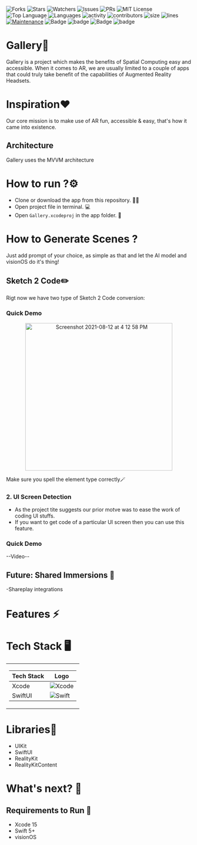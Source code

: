 <p align="center" width="100%">
 

</p>

![Forks](https://img.shields.io/github/forks/prabal4546/Gallery?style=social)
![Stars](https://img.shields.io/github/stars/prabal4546/Gallery?style=social) 
![Watchers](https://img.shields.io/github/watchers/prabal4546/Gallery?style=social) 
![Issues](https://img.shields.io/github/issues/prabal4546/Gallery) 
![PRs](https://img.shields.io/github/issues-pr-raw/MLH-Fellowship/pod-3.1.0-Sketch2Code) 
![MIT License](https://img.shields.io/github/license/MLH-Fellowship/pod-3.1.0-Sketch2Code) 
![Top Language](https://img.shields.io/github/languages/top/pod-3.1.0-Sketch2Code/FellowStories) 
![Languages](https://img.shields.io/github/languages/count/MLH-Fellowship/pod-3.1.0-Sketch2Code)
![activity](https://img.shields.io/github/commit-activity/m/MLH-Fellowship/FellowStories) 
![contributors](https://img.shields.io/github/contributors-anon/MLH-Fellowship/pod-3.1.0-Sketch2Code)
![size](https://img.shields.io/github/languages/code-size/MLH-Fellowship/pod-3.1.0-Sketch2Code)
![lines](https://img.shields.io/tokei/lines/github/MLH-Fellowship/pod-3.1.0-Sketch2Code)
[![Maintenance](https://img.shields.io/maintenance/yes/2021?color=green&logo=github)](https://github.com/MLH-Fellowship/pod-3.1.0-Sketch2Code)
![Badge](https://img.shields.io/badge/Xcode-12.0-green)
![badge](https://img.shields.io/badge/Swift-5.1-red)
![Badge](https://img.shields.io/badge/Python-3.9-brown)
![badge](https://img.shields.io/badge/Core-ML-yellow)

# Gallery🚀
Gallery is a project which makes the benefits of Spatial Computing easy and accessible. When it comes to AR, we are usually limited to a couple of apps that could truly take benefit of the capabilities of Augmented Reality Headsets.  

# Inspiration❤️

Our core mission is to make use of AR fun, accessible & easy, that's how it came into existence.

## Architecture
Gallery  uses the MVVM architecture

# How to run ?⚙️

* Clone or download the app from this repository. 👩‍💻
* Open project file in terminal. 💻
* Open ```Gallery.xcodeproj``` in the app folder. 💾

# How to Generate Scenes ?
Just add prompt of your choice, as simple as that and let the AI model and visionOS do it's thing!

## Sketch 2 Code✏️
Rigt now we have two type of Sketch 2 Code conversion:

### Quick Demo

<p align="center" width="100%">
 
<img width="400" alt="Screenshot 2021-08-12 at 4 12 58 PM" src="https://user-images.githubusercontent.com/56252259/129183908-d19ece27-27f3-41d0-98f5-25aa8ea90350.png">

 </p>
 
Make sure you spell the element type correctly🪄

### 2. UI Screen Detection

- As the project tite suggests our prior motve was to ease the work of coding UI stuffs.
- If you want to get code of a particular UI screen then you can use this feature.

<!--#### Elements which can be detected
1. ImageView(I)
2. Buttons(BUTTONS)
3. TextField(TF)-->

### Quick Demo

--Video--


## Future: Shared Immersions 💬
-Shareplay integrations

<!--#### Elements which can be detected
1. Buttons
2. Labels-->


# Features ⚡️


# Tech Stack 🖥

<table>
<tr><td>

| Tech Stack | Logo |
| -- | -- |
| Xcode | ![Xcode](https://img.shields.io/badge/Xcode-007ACC?style=for-the-badge&logo=Xcode&logoColor=white) |
| SwiftUI | ![Swift](https://img.shields.io/badge/swift-%23FA7343.svg?style=for-the-badge&logo=swift&logoColor=white) |
 
</td></tr> </table>
 
# Libraries📒
- UIKit
- SwiftUI
- RealityKit
- RealityKitContent


# What's next? 📱



## Requirements to Run 🚩
- Xcode 15
- Swift 5+
- visionOS



